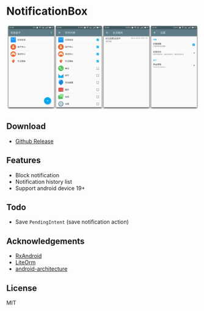 # NotificationBox

![](screenshots.png)

## Download

- [Github Release](https://github.com/gavinliu/NotificationBox/releases)

## Features

* Block notification
* Notification history list
* Support android device 19+

## Todo

* Save ``PendingIntent`` (save notification action)

## Acknowledgements

- [RxAndroid](https://github.com/ReactiveX/RxAndroid)
- [LiteOrm](https://github.com/litesuits/android-lite-orm)
- [android-architecture](https://github.com/googlesamples/android-architecture)

## License

MIT